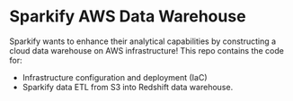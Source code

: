 # Sparkify AWS Data Warehouse

Sparkify wants to enhance their analytical capabilities by constructing a cloud data warehouse on AWS infrastructure! This repo contains the code for:
- Infrastructure configuration and deployment (IaC)
- Sparkify data ETL from S3 into Redshift data warehouse.

